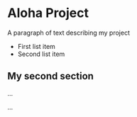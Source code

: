 # Aloha Project

A paragraph of text describing my project

- First list item
- Second list item

## My second section

...
<!-- insert code here -->
...